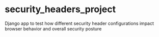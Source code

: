 # security_headers_project
Django app to test how different security header configurations impact browser behavior and overall security posture
